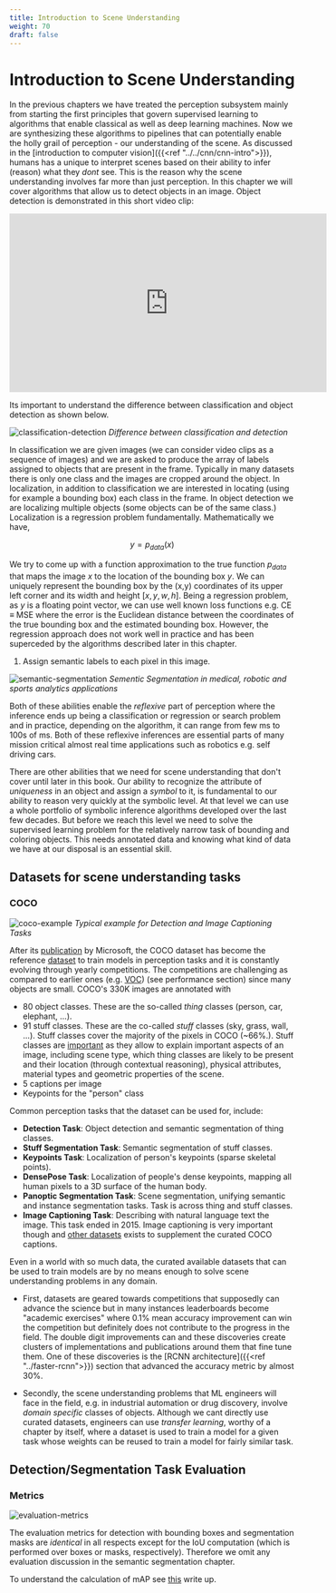 ```yaml
---
title: Introduction to Scene Understanding
weight: 70
draft: false
---
```


# Introduction to Scene Understanding

In the previous chapters we have treated the perception subsystem mainly from starting the first principles that govern supervised learning to algorithms that enable classical as well as deep learning machines. Now we are synthesizing these algorithms to pipelines that can potentially enable the holly grail of perception - our understanding of the scene. As discussed in the [introduction to computer vision]({{<ref "../../cnn/cnn-intro">}}), humans has a unique to interpret scenes based on their ability to infer (reason) what they _dont_ see. This is the reason why the scene understanding involves far more than just perception. In this chapter we will cover algorithms that allow us to detect objects in an image. Object detection is demonstrated in this short video clip:

<iframe width="560" height="315" src="https://www.youtube.com/embed/WZmSMkK9VuA" frameborder="0" allow="accelerometer; autoplay; encrypted-media; gyroscope; picture-in-picture" allowfullscreen></iframe>

Its important to understand the difference between classification and object detection as shown below.

![classification-detection](images/classification-detection.png#center)
*Difference between classification and detection*

In classification we are given images (we can consider video clips as a sequence of images) and we are asked to produce the array of labels assigned to objects that are present in the frame. Typically in many datasets there is only one class and the images are cropped around the object. In localization, in addition to classification we are interested in locating (using for example a bounding box) each class in the frame. In object detection we are localizing multiple objects (some objects can be of the same class.) Localization is a regression problem fundamentally. Mathematically we have,

$$y = p_{data}(x)$$

We try to come up with a function approximation to the true function $p_{data}$ that maps the image $x$ to the location of the bounding box $y$. We can uniquely represent the bounding box by the (x,y) coordinates of its upper left corner and its width and height $[x,y,w,h]$. Being a regression problem, as $y$ is a floating point vector, we can use well known loss functions e.g. CE $≡$ MSE where the error is the Euclidean distance between the coordinates of the true bounding box and the estimated bounding box. However, the regression approach does not work well in practice and has been superceded by the algorithms described later in this chapter. 

1. Assign semantic labels to each pixel in this image. 

![semantic-segmentation](images/semantic-segmentation.png#center)
*Sementic Segmentation in medical, robotic and sports analytics applications*

Both of these abilities enable the _reflexive_ part of perception where the inference ends up being a classification or regression or search problem and in practice, depending on the algorithm, it can range from few ms to 100s of ms. Both of these reflexive inferences are essential parts of many mission critical almost real time applications such as robotics e.g. self driving cars. 

There are other abilities that we need for scene understanding that don't cover until later in this book. Our ability to recognize the attribute of _uniqueness_ in an object and assign a _symbol_ to it, is fundamental to our ability to reason very quickly at the symbolic level. At that level we can use a whole portfolio of symbolic inference algorithms developed over the last few decades.  But before we reach this level we need to solve the supervised learning problem for the relatively narrow task of bounding and coloring objects. This needs annotated data and knowing what kind of data we have at our disposal is an essential skill. 

## Datasets for scene understanding tasks

### COCO

![coco-example](images/coco-example.png#center)
*Typical example for Detection and Image Captioning Tasks*

After its [publication](https://arxiv.org/abs/1405.0312) by Microsoft, the COCO dataset has become the reference [dataset](http://cocodataset.org/#home) to train models in perception tasks and it is constantly evolving through yearly competitions. The competitions are challenging as compared to earlier ones (e.g. [VOC](https://link.springer.com/article/10.1007%2Fs11263-009-0275-4)) (see performance section) since many objects are small. COCO's 330K images are annotated with  

* 80 object classes. These are the so-called _thing_ classes (person, car, elephant, ...). 
* 91 stuff classes. These are the co-called _stuff_ classes (sky, grass, wall, ...). Stuff classes cover the majority of the pixels in COCO (~66%.). Stuff classes are [important](https://arxiv.org/abs/1612.03716) as they allow to explain important aspects of an image, including scene type, which thing classes are likely to be present and their location (through contextual reasoning), physical attributes, material types and geometric properties of the scene.
* 5 captions per image 
* Keypoints for the "person" class 

Common perception tasks that the dataset can be used for, include:

* **Detection Task**: Object detection and semantic segmentation of thing classes. 
* **Stuff Segmentation Task**: Semantic segmentation of stuff classes. 
* **Keypoints Task**: Localization of person's keypoints (sparse skeletal points).  
* **DensePose Task**: Localization of people's dense keypoints, mapping all human pixels to a 3D surface of the human body.
* **Panoptic Segmentation Task**: Scene segmentation, unifying semantic and instance segmentation tasks. Task is across thing and stuff classes. 
* **Image Captioning Task**: Describing with natural language text the image. This task ended in 2015. Image captioning is very important though and [other datasets](https://www.aclweb.org/anthology/P18-1238.pdf) exists to supplement the curated COCO captions. 
  
Even in a world with so much data, the curated available datasets that can be used to train models are by no means enough to solve scene understanding problems in any domain. 

* First, datasets are geared towards competitions that supposedly can advance the science but in many instances leaderboards become "academic exercises" where 0.1% mean accuracy improvement can win the competition but definitely does not contribute to the progress in the field. The double digit improvements can and these discoveries create clusters of implementations and publications around them that fine tune them. One of these discoveries is the [RCNN architecture]({{<ref "../faster-rcnn">}}) section that advanced the accuracy metric by almost 30%. 

* Secondly, the scene understanding problems that ML engineers will face in the field, e.g. in industrial automation or drug discovery, involve _domain specific_ classes of objects. Although we cant directly use curated datasets, engineers can use  _transfer learning_, worthy of a chapter by itself, where a dataset is used to train a model for a given task whose weights can be reused to train a model for fairly similar task.


## Detection/Segmentation Task Evaluation

### Metrics

![evaluation-metrics](images/evaluation-metrics.png#center)

The evaluation metrics for detection with bounding boxes and segmentation masks are _identical_ in all respects except for the IoU computation (which is performed over boxes or masks, respectively). Therefore we omit any evaluation discussion in the semantic segmentation chapter.  

To understand the calculation of mAP see [this](https://github.com/rafaelpadilla/Object-Detection-Metrics) write up. 